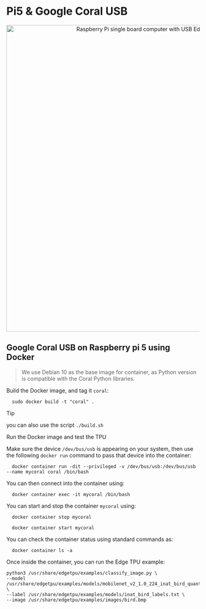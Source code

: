 # Pi5 & Google Coral USB

<p align="center">
  <img width="800" src="https://images.ctfassets.net/2lpsze4g694w/5XK2dV0w55U0TefijPli1H/bf0d119d77faef9a5d2cc0dad2aa4b42/Edge-TPU-USB-Accelerator-and-Pi.jpg?w=800" alt="Raspberry Pi single board computer with USB Edge TPU accelerator">
</p>

## Google Coral USB on Raspberry pi 5 using Docker

> We use Debian 10 as the base image for container, as Python version is compatible with the Coral Python libraries.

Build the Docker image, and tag it `coral`:
```
  sudo docker build -t "coral" .
```
>[!TIP]
> you can also use the script `./build.sh`

Run the Docker image and test the TPU

Make sure the device `/dev/bus/usb` is appearing on your system, then use the following `docker run` command to pass that device into the container:
```
  docker container run -dit --privileged -v /dev/bus/usb:/dev/bus/usb --name mycoral coral /bin/bash
```

You can then connect into the container using:
```
  docker container exec -it mycoral /bin/bash
```
You can start and stop the container `mycoral` using:
```
  docker container stop mycoral
``` 

```
  docker container start mycoral
```

You can check the container status using standard commands as:
```
  docker container ls -a
```

Once inside the container, you can run the Edge TPU example:
```
python3 /usr/share/edgetpu/examples/classify_image.py \
--model /usr/share/edgetpu/examples/models/mobilenet_v2_1.0_224_inat_bird_quant_edgetpu.tflite \
--label /usr/share/edgetpu/examples/models/inat_bird_labels.txt \
--image /usr/share/edgetpu/examples/images/bird.bmp
```
